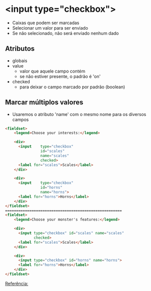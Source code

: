 # \<input type="checkbox">

- Caixas que podem ser marcadas
- Selecionar um valor para ser enviado
- Se não selecionado, não será enviado nenhum dado

## Atributos
- globais
- value
    * valor que aquele campo contém
    * se não estiver presente, o padrão é 'on'
- checked
    * para deixar o campo marcado por padrão (boolean)

## Marcar múltiplos valores
- Usaremos o atributo 'name' com o mesmo nome para os diversos campos

```html
<fieldset>
    <legend>Choose your interests:</legend>

    <div>
      <input    type="checkbox" 
                id="scales"        
                name="scales"
                checked>
      <label for="scales">Scales</label>
    </div>

    <div>
      <input    type="checkbox" 
                id="horns" 
                name="horns">
      <label for="horns">Horns</label>
    </div>
</fieldset>
=====================================================
<fieldset>
    <legend>Choose your monster's features:</legend>

    <div>
      <input type="checkbox" id="scales" name="scales"
             checked>
      <label for="scales">Scales</label>
    </div>

    <div>
      <input type="checkbox" id="horns" name="horns">
      <label for="horns">Horns</label>
    </div>
</fieldset>
```

[Referência: ](https://developer.mozilla.org/en-US/docs/Web/HTML/Element/input/checkbox)